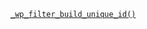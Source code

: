 <p><code><a href="https://developer.wordpress.org/reference/functions/_wp_filter_build_unique_id/">_wp_filter_build_unique_id()</a></code></p>
